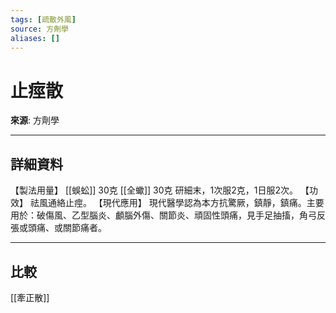 ```yaml
---
tags: [疏散外風]
source: 方劑學
aliases: []
---
```


# 止痙散

**來源**: 方劑學  

---

## 詳細資料
【製法用量】 [[蜈蚣]] 30克 [[全蠍]] 30克
研細末，1次服2克，1日服2次。
【功效】
祛風通絡止痙。
【現代應用】
現代醫學認為本方抗驚厥，鎮靜，鎮痛。主要用於：破傷風、乙型腦炎、顱腦外傷、關節炎、頑固性頭痛，見手足抽搐，角弓反張或頭痛、或關節痛者。

---

## 比較
[[牽正散]]
